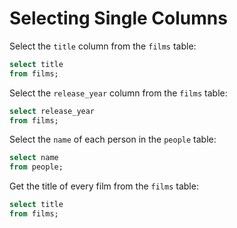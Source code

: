 # Selecting Single Columns

Select the `title` column from the `films` table:
```sql
select title
from films;
```

Select the `release_year` column from the `films` table:
```sql
select release_year
from films;
```

Select the `name` of each person in the `people` table:
```sql
select name
from people;
```

Get the title of every film from the `films` table:
```sql
select title
from films;
```

